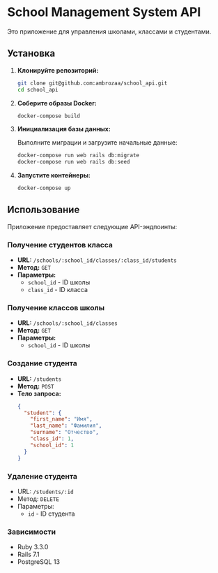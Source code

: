 # School Management System API

Это приложение для управления школами, классами и студентами.

## Установка

1. **Клонируйте репозиторий:**

    ```bash
    git clone git@github.com:ambrozaa/school_api.git
    cd school_api
    ```

2. **Соберите образы Docker:**

    ```bash
    docker-compose build
    ```
3. **Инициализация базы данных:**

   Выполните миграции и загрузите начальные данные:

    ```bash
    docker-compose run web rails db:migrate
    docker-compose run web rails db:seed
    ```
   
4. **Запустите контейнеры:**

    ```bash
    docker-compose up
    ```

## Использование

Приложение предоставляет следующие API-эндпоинты:

### Получение студентов класса

- **URL:** `/schools/:school_id/classes/:class_id/students`
- **Метод:** `GET`
- **Параметры:**
    - `school_id` - ID школы
    - `class_id` - ID класса

### Получение классов школы

- **URL:** `/schools/:school_id/classes`
- **Метод:** `GET`
- **Параметры:**
    - `school_id` - ID школы

### Создание студента

- **URL:** `/students`
- **Метод:** `POST`
- **Тело запроса:**
  ```json
  {
    "student": {
      "first_name": "Имя",
      "last_name": "Фамилия",
      "surname": "Отчество",
      "class_id": 1,
      "school_id": 1
    }
  }

### Удаление студента

- URL: `/students/:id`
- Метод: `DELETE`
- Параметры:
  - `id` - ID студента


### Зависимости

- Ruby 3.3.0
- Rails 7.1
- PostgreSQL 13
